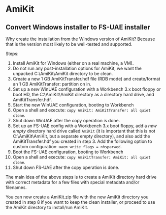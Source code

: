 # AmiKit


## Convert Windows installer to FS-UAE installer

Why create the installation from the Windows version of AmiKit? Because
that is the version most likely to be well-tested and supported.

Steps:

1. Install AmiKit for Windows (either on a real machine, a VM).
2. Do not run any post-installation options for AmiKit, we want the unpacked
   C:\AmiKit\AmiKit directory to be clean.
3. Create a new 1 GB AmiKitTransfer.hdf file (RDB mode) and create/format
   an 1 GB AmiKitTransfer: partition on in.
4. Set up a *new* WinUAE configuration with a Workbench 3.x boot floppy
   or boot HD, the C:\AmiKit\AmiKit directory as a directory hard drive, and
   AmiKitTransfer.hdf.
5. Start the new WinUAE configuration, booting to Workbench
6. Open a shell and execute: `copy AmiKit: AmiKitTransfer: all quiet clone`.
7. Shut down WinUAE after the copy operation is done.
8. Set up an FS-UAE config with a Workbench 3.x boot floppy, add a *new*
   *empty* directory hard drive called `AmiKit` (it is important that this
   is not C:\AmiKit\AmiKit, but a separate empty directory), and also add the
   AmiKitTransfer.hdf you created in step 3. Add the following option to
   custom configuration: `uaem_write_flags = nhsparwed`.
9. Boot the FS-UAE configuration, booting to Workbench
10. Open a shell and execute: `copy AmiKitTransfer: AmiKit: all quiet clone`.
11. Shut down FS-UAE after the copy operation is done.

The main idea of the above steps is to create a AmiKit directory hard drive
with correct metadata for a few files with special metadata and/or filenames.

You can now create a AmiKit.zip file with the new AmiKit directory you
created in step 8 if you want to keep the clean installer, or proceed to
use the AmiKit directory to install/run AmiKit.
